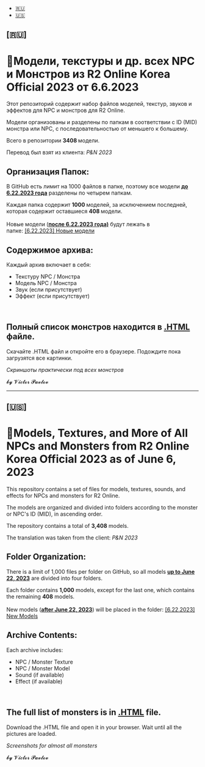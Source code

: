 <ul>
	<li><a href="#RUSSIAN">🇷🇺</a></li>
	<li><a href="#ENGLISH">🇺🇸</a></li>
</ul>



<h2 id="RUSSIAN">[🇷🇺]</h2>
<h1>🧌Модели, текстуры и др. всех NPC и Монстров из R2 Online Korea Official 2023 от 6.6.2023</h1>

<p>Этот репозиторий содержит набор файлов моделей, текстур, звуков и эффектов для NPC и монстров для R2 Online.</p>

<p>Модели организованы и разделены по папкам в соответствии с ID (MID) монстра или NPC, с последовательностью от меньшего к большему.</p>

<p>Всего в репозитории <strong>3408 </strong>модели.</p>

<p>Перевод был взят из клиента:&nbsp;<em>P&amp;N 2023</em></p>

<h2>Организация Папок:</h2>

<p>В GitHub есть лимит на 1000 файлов в папке, поэтому все модели <u><strong>до 6.22.2023 года</strong></u> разделены по четырем папкам.</p>

<p>Каждая папка содержит <strong>1000 </strong>моделей, за исключением последней, которая содержит оставшиеся <strong>408 </strong>модели.<br />
<br />
Новые модели (<u><strong>после 6.22.2023 года)</strong></u> будут лежать в папке:&nbsp;<a href="https://github.com/Aksel911/R2-Textures/tree/main/--%3D%3DMONSTER%20ITEM%20ARMOR%20MODELS%20FULL%3D%3D--/%5BKOREA%20OFF%202023%5D%20%D0%9C%D0%BE%D0%B4%D0%B5%D0%BB%D0%B8%20%D0%BC%D0%BE%D0%BD%D1%81%D1%82%D1%80%D0%BE%D0%B2/%5B6.22.2023%5D%20%D0%9D%D0%BE%D0%B2%D1%8B%D0%B5%20%D0%BC%D0%BE%D0%B4%D0%B5%D0%BB%D0%B8">[6.22.2023] Новые модели</a></p>

<h2>Содержимое архива:</h2>

<p>Каждый архив включает в себя:</p>

<ul>
	<li>Текстуру NPC / Монстра</li>
	<li>Модель NPC / Монстра</li>
	<li>Звук (если присутствует)</li>
	<li>Эффект (если присутствует)</li>
</ul>

<p>&nbsp;</p>


<h2>Полный список монстров находится в <a href="https://github.com/Aksel911/R2-Textures/blob/main/--%3D%3DMONSTER%20ITEM%20ARMOR%20MODELS%20FULL%3D%3D--/%5BKOREA%20OFF%202023%5D%20%D0%9C%D0%BE%D0%B4%D0%B5%D0%BB%D0%B8%20%D0%BC%D0%BE%D0%BD%D1%81%D1%82%D1%80%D0%BE%D0%B2/%D0%A1%D0%BF%D0%B8%D1%81%D0%BE%D0%BA%20%D0%BC%D0%BE%D0%BD%D1%81%D1%82%D1%80%D0%BE%D0%B2%20%D1%81%20%D0%BA%D0%B0%D1%80%D1%82%D0%B8%D0%BD%D0%BA%D0%B0%D0%BC%D0%B8/ALL_MONSTERS.html">.HTML</a> файле.</h2>
<p>Скачайте .HTML файл и откройте его в браузере. Подождите пока загрузятся все картинки.</p>
<p><em>Скриншоты практически под всех монстров</em></p>

<p>𝓫𝔂 𝓥𝓲𝓬𝓽𝓸𝓻 𝓟𝓪𝓿𝓵𝓸𝓿</p>


<hr />

<h2 id="ENGLISH">[🇺🇸]</h2>
<h1>🧌Models, Textures, and More of All NPCs and Monsters from R2 Online Korea Official 2023 as of June 6, 2023</h1>

<p>This repository contains a set of files for models, textures, sounds, and effects for NPCs and monsters for R2 Online.</p>

<p>The models are organized and divided into folders according to the monster or NPC&#39;s ID (MID), in ascending order.</p>

<p>The repository contains a total of <strong>3,408</strong> models.</p>

<p>The translation was taken from the client: <em>P&amp;N 2023</em></p>

<h2>Folder Organization:</h2>

<p>There is a limit of 1,000 files per folder on GitHub, so all models <u><strong>up to June 22, 2023</strong></u> are divided into four folders.</p>

<p>Each folder contains <strong>1,000</strong> models, except for the last one, which contains the remaining <strong>408</strong> models.<br />
<br />
New models (<u><strong>after June 22, 2023</strong></u>) will be placed in the folder: <a href="https://github.com/Aksel911/R2-Textures/tree/main/--%3D%3DMONSTER%20ITEM%20ARMOR%20MODELS%20FULL%3D%3D--/%5BKOREA%20OFF%202023%5D%20%D0%9C%D0%BE%D0%B4%D0%B5%D0%BB%D0%B8%20%D0%BC%D0%BE%D0%BD%D1%81%D1%82%D1%80%D0%BE%D0%B2/%5B6.22.2023%5D%20%D0%9D%D0%BE%D0%B2%D1%8B%D0%B5%20%D0%BC%D0%BE%D0%B4%D0%B5%D0%BB%D0%B8">[6.22.2023] New Models</a></p>

<h2>Archive Contents:</h2>

<p>Each archive includes:</p>

<ul>
	<li>NPC / Monster Texture</li>
	<li>NPC / Monster Model</li>
	<li>Sound (if available)</li>
	<li>Effect (if available)</li>
</ul>

<p>&nbsp;</p>

<h2>The full list of monsters is in <a href="https://github.com/Aksel911/R2-Textures/blob/main/--%3D%3DMONSTER%20ITEM%20ARMOR%20MODELS%20FULL%3D%3D--/%5BKOREA%20OFF%202023%5D%20%D0%9C%D0%BE%D0%B4%D0%B5%D0%BB%D0%B8%20%D0%BC%D0%BE%D0%BD%D1%81%D1%82%D1%80%D0%BE%D0%B2/%D0%A1%D0%BF%D0%B8%D1%81%D0%BE%D0%BA%20%D0%BC%D0%BE%D0%BD%D1%81%D1%82%D1%80%D0%BE%D0%B2%20%D1%81%20%D0%BA%D0%B0%D1%80%D1%82%D0%B8%D0%BD%D0%BA%D0%B0%D0%BC%D0%B8/ALL_MONSTERS.html">.HTML</a> file.</h2>
<p>Download the .HTML file and open it in your browser. Wait until all the pictures are loaded.</p>
<p><em>Screenshots for almost all monsters</em></p>

<p>𝓫𝔂 𝓥𝓲𝓬𝓽𝓸𝓻 𝓟𝓪𝓿𝓵𝓸𝓿</p>